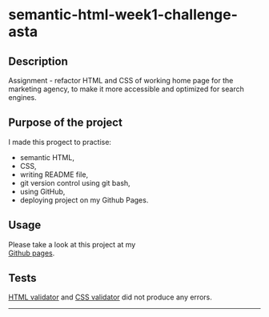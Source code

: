 # semantic-html-week1-challenge-asta
## Description
Assignment - refactor HTML and CSS of working home page for the marketing agency, to make it more accessible and optimized for search engines.

## Purpose of the project
I made this progect to practise:
- semantic HTML,
- CSS,
- writing README file, 
- git version control using git bash,
- using GitHub,
- deploying project on my Github Pages.

## Usage 

Please take a look at this project at my  
[Github pages](https://astarem.github.io/semantic-html-week1-challenge-asta/).

## Tests

[HTML validator](https://validator.w3.org/)
and [CSS validator](https://jigsaw.w3.org/css-validator/#validate_by_upload) did not produce any errors.

---


